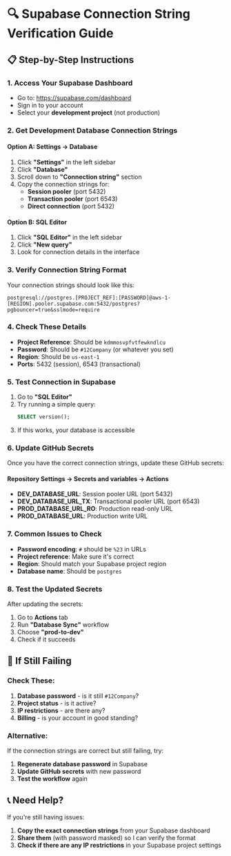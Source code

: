 # 🔍 Supabase Connection String Verification Guide

## 📋 Step-by-Step Instructions

### 1. **Access Your Supabase Dashboard**
- Go to: https://supabase.com/dashboard
- Sign in to your account
- Select your **development project** (not production)

### 2. **Get Development Database Connection Strings**

#### **Option A: Settings → Database**
1. Click **"Settings"** in the left sidebar
2. Click **"Database"**
3. Scroll down to **"Connection string"** section
4. Copy the connection strings for:
   - **Session pooler** (port 5432)
   - **Transaction pooler** (port 6543)
   - **Direct connection** (port 5432)

#### **Option B: SQL Editor**
1. Click **"SQL Editor"** in the left sidebar
2. Click **"New query"**
3. Look for connection details in the interface

### 3. **Verify Connection String Format**

Your connection strings should look like this:
```
postgresql://postgres.[PROJECT_REF]:[PASSWORD]@aws-1-[REGION].pooler.supabase.com:5432/postgres?pgbouncer=true&sslmode=require
```

### 4. **Check These Details**

- **Project Reference**: Should be `kdmmosvpfvtfewkndlcu`
- **Password**: Should be `#12Company` (or whatever you set)
- **Region**: Should be `us-east-1`
- **Ports**: 5432 (session), 6543 (transactional)

### 5. **Test Connection in Supabase**

1. Go to **"SQL Editor"**
2. Try running a simple query:
   ```sql
   SELECT version();
   ```
3. If this works, your database is accessible

### 6. **Update GitHub Secrets**

Once you have the correct connection strings, update these GitHub secrets:

#### **Repository Settings → Secrets and variables → Actions**

- **DEV_DATABASE_URL**: Session pooler URL (port 5432)
- **DEV_DATABASE_URL_TX**: Transactional pooler URL (port 6543)  
- **PROD_DATABASE_URL_RO**: Production read-only URL
- **PROD_DATABASE_URL**: Production write URL

### 7. **Common Issues to Check**

- **Password encoding**: `#` should be `%23` in URLs
- **Project reference**: Make sure it's correct
- **Region**: Should match your Supabase project region
- **Database name**: Should be `postgres`

### 8. **Test the Updated Secrets**

After updating the secrets:
1. Go to **Actions** tab
2. Run **"Database Sync"** workflow
3. Choose **"prod-to-dev"**
4. Check if it succeeds

## 🚨 **If Still Failing**

### **Check These:**
1. **Database password** - is it still `#12Company`?
2. **Project status** - is it active?
3. **IP restrictions** - are there any?
4. **Billing** - is your account in good standing?

### **Alternative:**
If the connection strings are correct but still failing, try:
1. **Regenerate database password** in Supabase
2. **Update GitHub secrets** with new password
3. **Test the workflow** again

## 📞 **Need Help?**

If you're still having issues:
1. **Copy the exact connection strings** from your Supabase dashboard
2. **Share them** (with password masked) so I can verify the format
3. **Check if there are any IP restrictions** in your Supabase project settings
